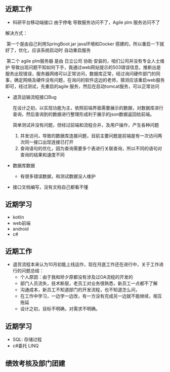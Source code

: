 ## 近期工作

- 科研平台移动端接口 由于停电 导致服务访问不了，Agile plm 服务访问不了

解决方式：

​	第一个是由自己利用SpringBoot.jar java环境和Docker 搭建的，所以重启一下就好了，优化，应该系统启动时 自动重启服务

​	第二个 agile plm服务器 是由 日立公司 协助 安装的，咱们公司并没有专业人士维护 导致出现问题不知如何下手，我通过web网站提示的503错误信息，推断出是服务出现错误，服务器网络可以正常访问，数据库正常，经过询问硬件部门的同事，确定网络及硬件没有问题，在询问的软件这边的老师，猜测应该重启web服务即可，经过测试，先重启的agile 服务，然后在启动tomcat服务，可以正常访问

- 退货运输流程接口Bug

  在设计之初，以实现功能为主，依照前端界面需要展示的数据，对数据库进行查询，然后查询到的数据进行整理形成利于展示的json数据返回给前端。

  简单测试并没有问题，但经过前端和流程合并，及用户操作，产生各种问题

  1. 并发访问，导致的数据库连接问题，目前主要问题是前端是有一次访问两次同一接口出现连接已打开
  2. 查询语句的优化，因为查询需要多个表进行关联查询，所以不同的语句对查询的结果和速度不同

- 数据库数据

  - 有很多错误数据，和测试数据没人维护

- 接口文档编写，没有文档自己都看不懂

## 近期学习

- kotlin
- web前端
- android
- c#



## 近期工作

- 退货流程本来认为10月初能上线运作，现在月底工作还在进行中，关于工作进行的问题总结：
  - 个人原因：由于我和矫夕原都没有涉及过OA流程的开发的
  - 部门人员流失，技术断层，老员工对业务很熟悉，新员工一点都不了解
  - 沟通成本，新员工不知道部门的开发流程，也不知道怎么问，
  - 在工作中学习，一边学一边改，有一方没有完成另一边就不能继续，相互拖延
  - 设计之初，目标不明确，对需求不明确。

## 近期学习

- SQL: 存储过程
- c#委托 LINQ

## 绩效考核及部门团建





​	

